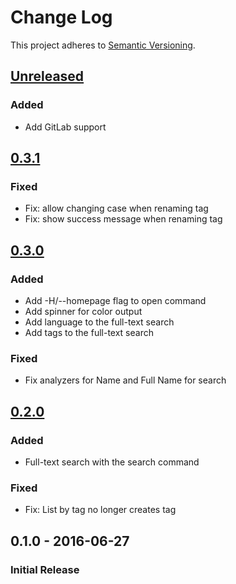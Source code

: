 # Change Log

This project adheres to [Semantic Versioning](http://semver.org/).

## [Unreleased]
### Added
- Add GitLab support

## [0.3.1]
### Fixed
- Fix: allow changing case when renaming tag
- Fix: show success message when renaming tag

## [0.3.0]
### Added
- Add -H/--homepage flag to open command
- Add spinner for color output
- Add language to the full-text search
- Add tags to the full-text search

### Fixed
- Fix analyzers for Name and Full Name for search

## [0.2.0]
### Added
- Full-text search with the search command

### Fixed
- Fix: List by tag no longer creates tag

## 0.1.0 - 2016-06-27
### Initial Release

[Unreleased]: https://github.com/hoop33/limo/compare/v0.3.1...HEAD
[0.3.1]: https://github.com/hoop33/limo/compare/v0.3.0...v0.3.1
[0.3.0]: https://github.com/hoop33/limo/compare/v0.2.0...v0.3.0
[0.2.0]: https://github.com/hoop33/limo/compare/v0.1.0...v0.2.0
